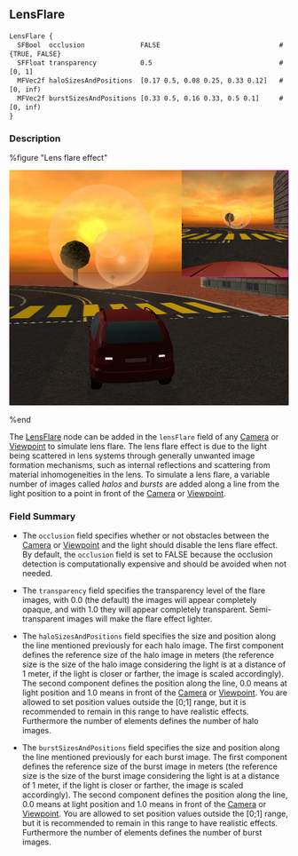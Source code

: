 ## LensFlare

```
LensFlare {
  SFBool  occlusion              FALSE                              # {TRUE, FALSE}
  SFFloat transparency           0.5                                # [0, 1]
  MFVec2f haloSizesAndPositions  [0.17 0.5, 0.08 0.25, 0.33 0.12]   # [0, inf)
  MFVec2f burstSizesAndPositions [0.33 0.5, 0.16 0.33, 0.5 0.1]     # [0, inf)
}
```

### Description

%figure "Lens flare effect"

![lens_flare.png](images/lens_flare.png)

%end

The [LensFlare](#lensflare) node can be added in the `lensFlare` field of any [Camera](camera.md) or [Viewpoint](viewpoint.md) to simulate lens flare.
The lens flare effect is due to the light being scattered in lens systems through generally unwanted image formation mechanisms, such as internal reflections and scattering from material inhomogeneities in the lens.
To simulate a lens flare, a variable number of images called *halos* and *bursts* are added along a line from the light position to a point in front of the [Camera](camera.md) or [Viewpoint](viewpoint.md).

### Field Summary

- The `occlusion` field specifies whether or not obstacles between the [Camera](camera.md) or [Viewpoint](viewpoint.md) and the light should disable the lens flare effect. By default, the `occlusion` field is set to FALSE because the occlusion detection is computationally expensive and should be avoided when not needed.

- The `transparency` field specifies the transparency level of the flare images, with 0.0 (the default) the images will appear completely opaque, and with 1.0 they will appear completely transparent. Semi-transparent images will make the flare effect lighter.

- The `haloSizesAndPositions` field specifies the size and position along the line mentioned previously for each halo image. The first component defines the reference size of the halo image in meters (the reference size is the size of the halo image considering the light is at a distance of 1 meter, if the light is closer or farther, the image is scaled accordingly). The second component defines the position along the line, 0.0 means at light position and 1.0 means in front of the [Camera](camera.md) or [Viewpoint](viewpoint.md). You are allowed to set position values outside the [0;1] range, but it is recommended to remain in this range to have realistic effects. Furthermore the number of elements defines the number of halo images.

- The `burstSizesAndPositions` field specifies the size and position along the line mentioned previously for each burst image. The first component defines the reference size of the burst image in meters (the reference size is the size of the burst image considering the light is at a distance of 1 meter, if the light is closer or farther, the image is scaled accordingly). The second component defines the position along the line, 0.0 means at light position and 1.0 means in front of the [Camera](camera.md) or [Viewpoint](viewpoint.md). You are allowed to set position values outside the [0;1] range, but it is recommended to remain in this range to have realistic effects. Furthermore the number of elements defines the number of burst images.
